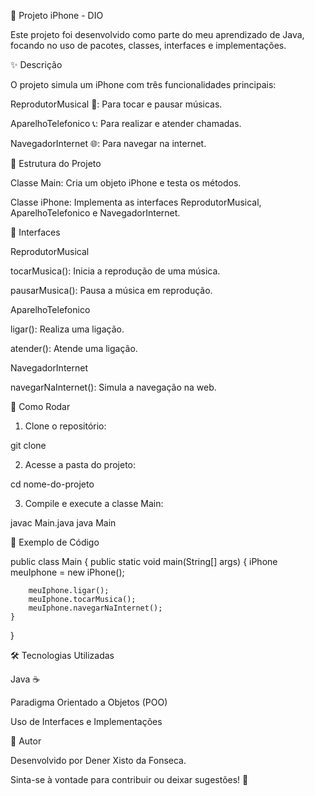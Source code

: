 📱 Projeto iPhone - DIO

Este projeto foi desenvolvido como parte do meu aprendizado de Java, focando no uso de pacotes, classes, interfaces e implementações.

✨ Descrição

O projeto simula um iPhone com três funcionalidades principais:

ReprodutorMusical 🎵: Para tocar e pausar músicas.

AparelhoTelefonico 📞: Para realizar e atender chamadas.

NavegadorInternet 🌐: Para navegar na internet.


📂 Estrutura do Projeto

Classe Main: Cria um objeto iPhone e testa os métodos.

Classe iPhone: Implementa as interfaces ReprodutorMusical, AparelhoTelefonico e NavegadorInternet.


📌 Interfaces

ReprodutorMusical

tocarMusica(): Inicia a reprodução de uma música.

pausarMusica(): Pausa a música em reprodução.


AparelhoTelefonico

ligar(): Realiza uma ligação.

atender(): Atende uma ligação.


NavegadorInternet

navegarNaInternet(): Simula a navegação na web.



🚀 Como Rodar

1. Clone o repositório:

git clone <url-do-repositorio>


2. Acesse a pasta do projeto:

cd nome-do-projeto


3. Compile e execute a classe Main:

javac Main.java
java Main



📝 Exemplo de Código

public class Main {
    public static void main(String[] args) {
        iPhone meuIphone = new iPhone();
        
        meuIphone.ligar();
        meuIphone.tocarMusica();
        meuIphone.navegarNaInternet();
    }
}

🛠 Tecnologias Utilizadas

Java ☕

Paradigma Orientado a Objetos (POO)

Uso de Interfaces e Implementações


📌 Autor

Desenvolvido por Dener Xisto da Fonseca.

Sinta-se à vontade para contribuir ou deixar sugestões! 🚀
